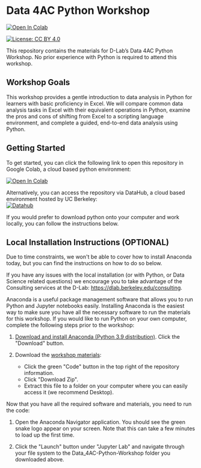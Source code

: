 # Data 4AC Python Workshop

<a target="_blank" href="https://colab.research.google.com/github/dlab-berkeley/Data_4AC">
  <img src="https://colab.research.google.com/assets/colab-badge.svg" alt="Open In Colab"/>
</a>

[![License: CC BY 4.0](https://img.shields.io/badge/License-CC_BY_4.0-lightgrey.svg)](https://creativecommons.org/licenses/by/4.0/)

This repository contains the materials for D-Lab’s Data 4AC Python Workshop. No prior experience with Python is required to attend this workshop.

## Workshop Goals

This workshop provides a gentle introduction to data analysis in Python for learners with basic proficiency in Excel. We will compare common data analysis tasks in Excel with their equivalent operations in Python, examine the pros and cons of shifting from Excel to a scripting language environment, and complete a guided, end-to-end data analysis using Python.

## Getting Started
To get started, you can click the following link to open this repository in Google Colab, a cloud based python environment:  

<a target="_blank" href="https://colab.research.google.com/github/dlab-berkeley/Data_4AC">
  <img src="https://colab.research.google.com/assets/colab-badge.svg" alt="Open In Colab"/>
</a>  

Alternatively, you can access the repository via DataHub, a cloud based environment hosted by UC Berkeley:  
[![Datahub](https://img.shields.io/badge/launch-datahub-blue)](https://datahub.berkeley.edu/hub/user-redirect/git-pull?repo=https%3A%2F%2Fgithub.com%2Fdlab-berkeley%2FData_4AC&urlpath=tree%2FData_4AC%2F&branch=main)

If you would prefer to download python onto your computer and work locally, you can follow the instructions below.

## Local Installation Instructions (OPTIONAL)

Due to time constraints, we won't be able to cover how to install Anaconda today, but you can find the instructions on how to do so below. 

If you have any issues with the local installation (or with Python, or Data Science related questions) we encourage you to take advantage of the Consulting services at the D-Lab: https://dlab.berkeley.edu/consulting.

Anaconda is a useful package management software that allows you to run Python
and Jupyter notebooks easily. Installing Anaconda is the easiest way to make
sure you have all the necessary software to run the materials for this workshop.
If you would like to run Python on your own computer, complete the following
steps prior to the workshop:

1. [Download and install Anaconda (Python 3.9
   distribution)](https://www.anaconda.com/products/individual). Click the
   "Download" button.

2. Download the [workshop
   materials](https://github.com/dlab-berkeley/HAAS-Python-Workshop):

   -   Click the green "Code" button in the top right of the repository
        information.
   -   Click "Download Zip".
   -   Extract this file to a folder on your computer where you can easily
        access it (we recommend Desktop).

Now that you have all the required software and materials, you need to run the code:
1. Open the Anaconda Navigator application. You should see the green snake logo appear on your screen. Note that this can take a few minutes to load up the first time.

2. Click the "Launch" button under "Jupyter Lab" and navigate through your file system to the Data_4AC-Python-Workshop folder you downloaded above.
